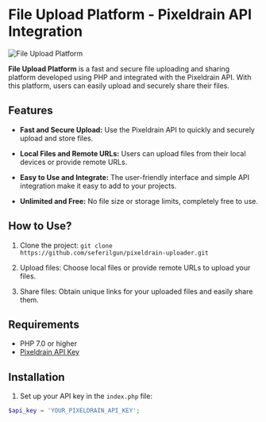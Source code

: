 # File Upload Platform - Pixeldrain API Integration

![File Upload Platform](https://i.hizliresim.com/ip2o0ee.jpg)

**File Upload Platform** is a fast and secure file uploading and sharing platform developed using PHP and integrated with the Pixeldrain API. With this platform, users can easily upload and securely share their files.

## Features

- **Fast and Secure Upload:** Use the Pixeldrain API to quickly and securely upload and store files.

- **Local Files and Remote URLs:** Users can upload files from their local devices or provide remote URLs.

- **Easy to Use and Integrate:** The user-friendly interface and simple API integration make it easy to add to your projects.

- **Unlimited and Free:** No file size or storage limits, completely free to use.

## How to Use?

1. Clone the project: `git clone https://github.com/seferilgun/pixeldrain-uploader.git`

2. Upload files: Choose local files or provide remote URLs to upload your files.

3. Share files: Obtain unique links for your uploaded files and easily share them.

## Requirements

- PHP 7.0 or higher
- [Pixeldrain API Key](https://pixeldrain.com/api/keys)

## Installation

1. Set up your API key in the `index.php` file:

```php
$api_key = 'YOUR_PIXELDRAIN_API_KEY';
